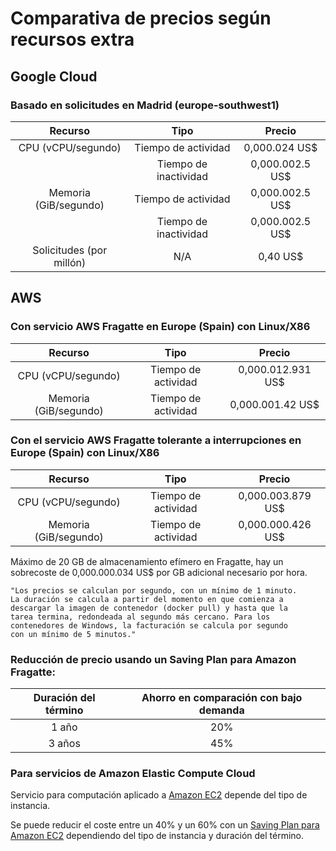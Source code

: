 # Comparativa de precios según recursos extra

## Google Cloud

### Basado en solicitudes en Madrid (europe-southwest1)

|         Recurso          |         Tipo          |     Precio      |
|:------------------------:|:---------------------:|:---------------:|
|    CPU (vCPU/segundo)    |  Tiempo de actividad  |  0,000.024 US$  |
|                          | Tiempo de inactividad | 0,000.002.5 US$ |
|  Memoria (GiB/segundo)   |  Tiempo de actividad  | 0,000.002.5 US$ |
|                          | Tiempo de inactividad | 0,000.002.5 US$ |
| Solicitudes (por millón) |          N/A          |    0,40 US$     |


## AWS

### Con servicio AWS Fragatte en Europe (Spain) con Linux/X86

|        Recurso        |        Tipo         |      Precio       |
|:---------------------:|:-------------------:|:-----------------:|
|  CPU (vCPU/segundo)   | Tiempo de actividad | 0,000.012.931 US$ |
| Memoria (GiB/segundo) | Tiempo de actividad | 0,000.001.42 US$  |

### Con el servicio AWS Fragatte tolerante a interrupciones en Europe (Spain) con Linux/X86

|        Recurso        |        Tipo         |      Precio       |
|:---------------------:|:-------------------:|:-----------------:|
|  CPU (vCPU/segundo)   | Tiempo de actividad | 0,000.003.879 US$ |
| Memoria (GiB/segundo) | Tiempo de actividad | 0,000.000.426 US$ |

Máximo de 20 GB de almacenamiento efímero en Fragatte, hay un
sobrecoste de 0,000.000.034 US$ por GB adicional necesario por hora.

    "Los precios se calculan por segundo, con un mínimo de 1 minuto.
    La duración se calcula a partir del momento en que comienza a
    descargar la imagen de contenedor (docker pull) y hasta que la
    tarea termina, redondeada al segundo más cercano. Para los
    contenedores de Windows, la facturación se calcula por segundo
    con un mínimo de 5 minutos."

### Reducción de precio usando un Saving Plan para Amazon Fragatte:

| Duración del término | Ahorro en comparación con bajo demanda |
|:--------------------:|:--------------------------------------:|
|        1 año         |                  20%                   |
|        3 años        |                  45%                   |

### Para servicios de Amazon Elastic Compute Cloud

Servicio para computación aplicado a 
[Amazon EC2](https://aws.amazon.com/es/ec2/pricing/on-demand/) depende
del tipo de instancia.

Se puede reducir el coste entre un 40% y un 60% con un [Saving Plan para
Amazon EC2](https://aws.amazon.com/es/savingsplans/compute-pricing/)
dependiendo del tipo de instancia y duración del término.
